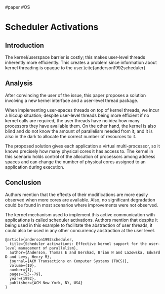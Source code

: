 #paper #OS 
# Scheduler Activations
## Introduction
The kernel/userspace barrier is costly; this makes user-level threads inherently more efficiently. This creates a problem since information about kernel threading is opaque to the user.\cite{anderson1992scheduler}

## Analysis
After convincing the user of the issue, this paper proposes a solution involving a new kernel interface and a user-level thread package.

When implementing user-spaces threads on top of kernel threads, we incur a hiccup situation; despite user-level threads being more efficient if no kernel calls are required, the user threads have no idea how many processors they have available them. On the other hand, the kernel is also blind and do not know the amount of parallelism needed from it, and it is also in the dark to allocate the correct number of resources to it.

The proposed solution gives each application a virtual multi-processor, so it knows precisely how many physical cores it has access to. The kernel in this scenario holds control of the allocation of processors among address spaces and can change the number of physical cores assigned to an application during execution.

## Conclusion
Authors mention that the effects of their modifications are more easily observed when more cores are available. Also, no significant degradation could be found in most scenarios where improvements were not observed.

The kernel mechanism used to implement this active communication with applications is called scheduler activations. Authors mention that despite it being used in this example to facilitate the abstraction of user threads, it could also be used in any other concurrency abstraction at the user level.


```
@article{anderson1992scheduler,
  title={Scheduler activations: Effective kernel support for the user-level management of parallelism},
  author={Anderson, Thomas E and Bershad, Brian N and Lazowska, Edward D and Levy, Henry M},
  journal={ACM Transactions on Computer Systems (TOCS)},
  volume={10},
  number={1},
  pages={53--79},
  year={1992},
  publisher={ACM New York, NY, USA}
}
```